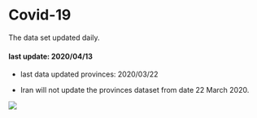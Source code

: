 # Covid-19

The data set updated daily.

#### last update: 2020/04/13

* last data updated provinces: 2020/03/22 

* Iran will not update the provinces dataset from date 22 March 2020.


![](http://uupload.ir/files/lpwp_bin5.gif)

